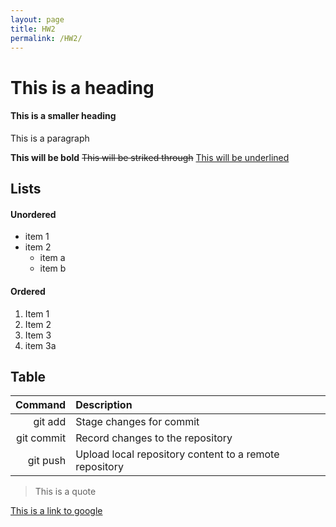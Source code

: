 ```yaml
---
layout: page
title: HW2
permalink: /HW2/
---
```



<h1>This is a heading</h1>
<h4>This is a smaller heading</h4>

<P>This is a paragraph</P>

**This will be bold** ~~This will be striked through~~ <u> This will be underlined </u>

<h2>Lists</h2>

<h4>Unordered</h4>

+ item 1
+ item 2
  + item a
  + item b

<h4>Ordered</h4>

1. Item 1
2. Item 2
3. Item 3
4. item 3a

<h2>Table</h2>

| **Command** | **Description** |
| ------------:|:-----------------|
| git add | Stage changes for commit |
| git commit | Record changes to the repository | 
| git push | Upload local repository content to a remote repository |

>This is a quote

[This is a link to google](https://www.google.com)


